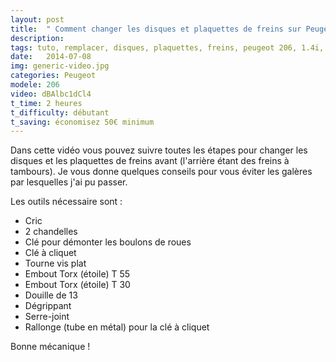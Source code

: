 ```yaml
---
layout: post
title:  " Comment changer les disques et plaquettes de freins sur Peugeot 206 1.4i  "
description: 
tags: tuto, remplacer, disques, plaquettes, freins, peugeot 206, 1.4i, essence,
date:   2014-07-08 
img: generic-video.jpg
categories: Peugeot
modele: 206
video: dBAlbc1dCl4
t_time: 2 heures
t_difficulty: débutant
t_saving: économisez 50€ minimum 
---
```


Dans cette vidéo vous pouvez suivre toutes les étapes pour changer les disques et les plaquettes de freins avant (l'arrière étant des freins à tambours). 
Je vous donne quelques conseils pour vous éviter les galères par lesquelles j'ai pu passer.

Les outils nécessaire sont : 
- Cric  
- 2 chandelles  
- Clé pour démonter les boulons de roues  
- Clé à cliquet  
- Tourne vis plat  
- Embout Torx (étoile) T 55  
- Embout Torx (étoile) T 30  
- Douille de 13  
- Dégrippant  
- Serre-joint  
- Rallonge (tube en métal) pour la clé à cliquet  


Bonne mécanique !